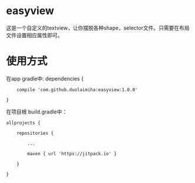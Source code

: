 # easyview
这是一个自定义的textview，让你摆脱各种shape，selector文件。只需要在布局文件设置相应属性即可。
# 使用方式
在app gradle中:
	dependencies {
	
		compile 'com.github.duolaimiha:easyview:1.0.0'
		
	}
	
在项目根 build.gradle中：

	allprojects {
	
		repositories {
		
			...
			
			maven { url 'https://jitpack.io' }
		
		}
		
	}
  
